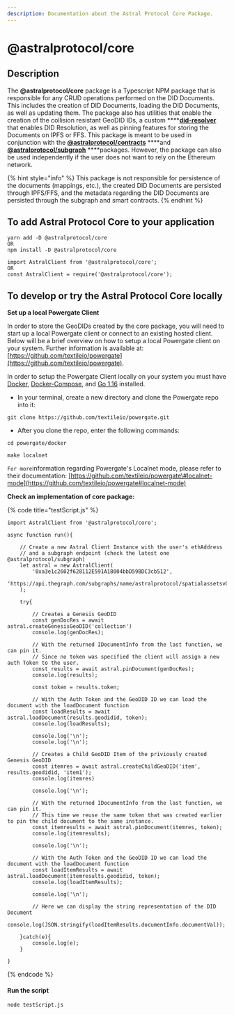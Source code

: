 ```yaml
---
description: Documentation about the Astral Protocol Core Package.
---
```


# @astralprotocol/core

## Description

The **@astralprotocol/core** package is a Typescript NPM package that is responsible for any CRUD operations performed on the DID Documents. This includes the creation of DID Documents, loading the DID Documents, as well as updating them. The package also has utilities that enable the creation of the collision resistant GeoDID IDs, a custom ****[**did-resolver**](https://github.com/decentralized-identity/did-resolver) that enables DID Resolution, as well as pinning features for storing the Documents on IPFS or FFS. This package is meant to be used in conjunction with the [**@astralprotocol/contracts**](../docs/) ****and [**@astralprotocol/subgraph**](../astralprotocol-subgraph.md) ****packages. However, the package can also be used independently if the user does not want to rely on the Ethereum network.

{% hint style="info" %}
This package is not responsible for persistence of the documents \(mappings, etc.\), the created DID Documents are persisted through IPFS/FFS, and the metadata regarding the DID Documents are persisted through the subgraph and smart contracts.
{% endhint %}

## **To add Astral Protocol Core to your application**

```text
yarn add -D @astralprotocol/core
OR
npm install -D @astralprotocol/core

import AstralClient from '@astralprotocol/core';
OR
const AstralClient = require('@astralprotocol/core');
```

## **To develop or try the Astral Protocol Core locally**

**Set up a local Powergate Client**

In order to store the GeoDIDs created by the core package, you will need to start up a local Powergate client or connect to an existing hosted client. Below will be a brief overview on how to setup a local Powergate client on your system. Further information is available at: [https://github.com/textileio/powergate](https://github.com/textileio/powergate).

In order to setup the Powergate Client locally on your system you must have [Docker](https://docs.docker.com/engine/install/), [Docker-Compose](https://docs.docker.com/compose/install/), and [Go 1.16](https://golang.org/dl/) installed. 

* In your terminal, create a new directory and clone the Powergate repo into it:

`git clone https://github.com/textileio/powergate.git`

* After you clone the repo, enter the following commands:

`cd powergate/docker`

`make localnet`

`For more`information regarding Powergate's Localnet mode, please refer to their documentation: [https://github.com/textileio/powergate\#localnet-mode](https://github.com/textileio/powergate#localnet-mode)

**Check an implementation of core package:**

{% code title="testScript.js" %}
```text
import AstralClient from '@astralprotocol/core';

async function run(){

    // Create a new Astral Client Instance with the user's ethAddress
    // and a subgraph endpoint (check the latest one @astralprotocol/subgraph)
    let astral = new AstralClient(
        '0xa3e1c2602f628112E591A18004bbD59BDC3cb512', 
        'https://api.thegraph.com/subgraphs/name/astralprotocol/spatialassetsv06'
    );
    
    try{
    
        // Creates a Genesis GeoDID 
        const genDocRes = await astral.createGenesisGeoDID('collection')
        console.log(genDocRes);

        // With the returned IDocumentInfo from the last function, we can pin it.
        // Since no token was specified the client will assign a new auth Token to the user.
        const results = await astral.pinDocument(genDocRes);
        console.log(results);

        const token = results.token;

        // With the Auth Token and the GeoDID ID we can load the document with the loadDocument function
        const loadResults = await astral.loadDocument(results.geodidid, token);
        console.log(loadResults);

        console.log('\n');
        console.log('\n');

        // Creates a Child GeoDID Item of the priviously created Genesis GeoDID
        const itemres = await astral.createChildGeoDID('item', results.geodidid, 'item1');
        console.log(itemres)

        console.log('\n');

        // With the returned IDocumentInfo from the last function, we can pin it.
        // This time we reuse the same token that was created earlier to pin the child document to the same instance.
        const itemresults = await astral.pinDocument(itemres, token);
        console.log(itemresults);

        console.log('\n');

        // With the Auth Token and the GeoDID ID we can load the document with the loadDocument function
        const loadItemResults = await astral.loadDocument(itemresults.geodidid, token);
        console.log(loadItemResults);

        console.log('\n');

        // Here we can display the string representation of the DID Document
        console.log(JSON.stringify(loadItemResults.documentInfo.documentVal));

    }catch(e){
        console.log(e);
    }
    
}
```
{% endcode %}

#### Run the script

```text
node testScript.js
```



